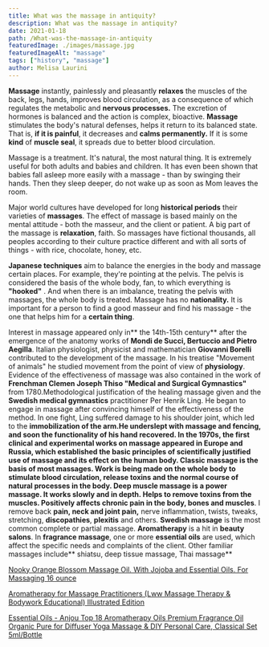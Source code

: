 ```yaml
---
title: What was the massage in antiquity?
description: What was the massage in antiquity?
date: 2021-01-18
path: /What-was-the-massage-in-antiquity
featuredImage: ./images/massage.jpg
featuredImageAlt: "massage"
tags: ["history", "massage"]
author: Melisa Laurini
---
```


**Massage** instantly, painlessly and pleasantly **relaxes** the muscles of the back, legs, hands, improves blood circulation, as a consequence of which regulates the metabolic and **nervous processes.** The excretion of hormones is balanced and the action is complex, bioactive. **Massage** stimulates the body's natural defenses, helps it return to its balanced state. That is, **if it is painful**, it decreases and **calms permanently.** If it is some **kind** of **muscle seal**, it spreads due to better blood circulation.

Massage is a treatment. It's natural, the most natural thing. It is extremely useful for both adults and babies and children. It has even been shown that babies fall asleep more easily with a massage - than by swinging their hands. Then they sleep deeper, do not wake up as soon as Mom leaves the room.

Major world cultures have developed for long **historical periods** their varieties of **massages**. The effect of massage is based mainly on the mental attitude - both the masseur, and the client or patient. A big part of the massage is **relaxation**, faith. So massages have fictional thousands, all peoples according to their culture practice different and with all sorts of things - with rice, chocolate, honey, etc.

**Japanese techniques** aim to balance the energies in the body and massage certain places. For example, they're pointing at the pelvis. The pelvis is considered the basis of the whole body, fan, to which everything is **"hooked"** . And when there is an imbalance, treating the pelvis with massages, the whole body is treated. Massage has no **nationality.** It is important for a person to find a good masseur and find his massage - the one that helps him for a **certain thing**.

Interest in massage appeared only in** the 14th-15th century** after the emergence of the anatomy works of **Mondi de Succi, Bertuccio and Pietro Aegilla**. Italian physiologist, physicist and mathematician **Giovanni Borelli** contributed to the development of the massage. In his treatise "Movement of animals" he studied movement from the point of view of **physiology**. Evidence of the effectiveness of massage was also contained in the work of **Frenchman Clemen Joseph Thiso "Medical and Surgical Gymnastics"** from 1780.Methodological justification of the healing massage given and the **Swedish medical gymnastics** practitioner Per Henrik Ling. He began to engage in massage after convincing himself of the effectiveness of the method. In one fight, Ling suffered damage to his shoulder joint, which led to the **immobilization of the arm.**He underslept with massage and fencing, and soon the functionality of his hand recovered. In the 1970s, the first clinical and experimental works on massage appeared in **Europe and Russia**, which established the basic principles of scientifically justified use of massage and its effect on the human body. **Classic massage i**s the basis of most massages. Work is being made on the whole body to **stimulate blood circulation, release toxins** and the normal course of natural processes in the body. Deep **muscle massage** is a power massage. It works slowly and in depth. Helps to remove toxins from the muscles. Positively affects chronic pain in** the body, bones and muscles**. I remove back **pain, neck and joint pain,** nerve inflammation, twists, tweaks, stretching, **discopathies**, **plexitis** and others. **Swedish massage** is the most common complete or partial massage. **Aromatherapy** is a hit in **beauty salons**. In **fragrance massage**, one or more **essential oils** are used, which affect the specific needs and complaints of the client. Other familiar massages include** shiatsu, deep tissue massage, Thai massage**

[Nooky Orange Blossom Massage Oil. With Jojoba and Essential Oils. For Massaging 16 ounce](https://amzn.to/3apOnxI)

[Aromatherapy for Massage Practitioners (Lww Massage Therapy & Bodywork Educational) Illustrated Edition](https://amzn.to/3jUGrb3)

[Essential Oils - Anjou Top 18 Aromatherapy Oils Premium Fragrance Oil Organic Pure for Diffuser Yoga Massage & DIY Personal Care, Classical Set 5ml/Bottle](https://amzn.to/3jV5Ykc)
